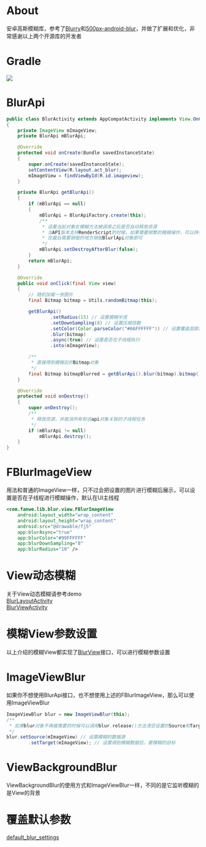 # About
安卓高斯模糊库，参考了[Blurry](https://github.com/wasabeef/Blurry)和[500px-android-blur](https://github.com/500px/500px-android-blur)，并做了扩展和优化，非常感谢以上两个开源库的开发者

# Gradle
[![](https://jitpack.io/v/zj565061763/blur.svg)](https://jitpack.io/#zj565061763/blur)

# BlurApi
```java
public class BlurActivity extends AppCompatActivity implements View.OnClickListener
{
    private ImageView mImageView;
    private BlurApi mBlurApi;

    @Override
    protected void onCreate(Bundle savedInstanceState)
    {
        super.onCreate(savedInstanceState);
        setContentView(R.layout.act_blur);
        mImageView = findViewById(R.id.imageview);
    }

    private BlurApi getBlurApi()
    {
        if (mBlurApi == null)
        {
            mBlurApi = BlurApiFactory.create(this);
            /**
             * 设置当前对象在模糊方法被调用之后是否自动释放资源
             * 当API版本支持RenderScript的时候，如果需要频繁的模糊操作，可以持有BlurApi对象，并设置为false，避免一直创建对象，效率会高很多
             * 在最后需要销毁的地方销毁BlurlApi对象即可
             */
            mBlurApi.setDestroyAfterBlur(false);
        }
        return mBlurApi;
    }

    @Override
    public void onClick(final View view)
    {
        // 随机加载一张图片
        final Bitmap bitmap = Utils.randomBitmap(this);

        getBlurApi()
                .setRadius(15) // 设置模糊半径
                .setDownSampling(8) // 设置压缩倍数
                .setColor(Color.parseColor("#66FFFFFF")) // 设置覆盖层颜色
                .blur(bitmap)
                .async(true) // 设置是否在子线程执行
                .into(mImageView);

        /**
         * 直接得到模糊后的Bitmap对象
         */
        final Bitmap bitmapBlurred = getBlurApi().blur(bitmap).bitmap();
    }

    @Override
    protected void onDestroy()
    {
        super.onDestroy();
        /**
         * 释放资源，并取消所有和该api对象关联的子线程任务
         */
        if (mBlurApi != null)
            mBlurApi.destroy();
    }
}
```

# FBlurImageView
用法和普通的ImageView一样，只不过会把设置的图片进行模糊后展示，可以设置是否在子线程进行模糊操作，默认在UI主线程
```xml
<com.fanwe.lib.blur.view.FBlurImageView
    android:layout_width="wrap_content"
    android:layout_height="wrap_content"
    android:src="@drawable/fj5"
    app:blurAsync="true"
    app:blurColor="#99FFFFFF"
    app:blurDownSampling="8"
    app:blurRadius="10" />
```

# View动态模糊
关于View动态模糊请参考demo
<br>
[BlurLayoutActivity](https://github.com/zj565061763/blur/blob/master/app/src/main/java/com/fanwe/blur/BlurLayoutActivity.java)
<br>
[BlurViewActivity](https://github.com/zj565061763/blur/blob/master/app/src/main/java/com/fanwe/blur/BlurViewActivity.java)

# 模糊View参数设置
以上介绍的模糊View都实现了[BlurView](https://github.com/zj565061763/blur/blob/master/lib/src/main/java/com/fanwe/lib/blur/view/BlurView.java)接口，可以进行模糊参数设置

# ImageViewBlur
如果你不想使用BlurApi接口，也不想使用上述的FBlurImageView，那么可以使用ImageViewBlur
```java
ImageViewBlur blur = new ImageViewBlur(this);
/**
 * 如果blur对象不再被需要的时候可以调用blur.release()方法清空设置的Source和Target并释放指向blur对象的引用
 */
blur.setSource(mImageView) // 设置模糊的数据源
        .setTarget(mImageView); // 设置得到模糊数据后，要模糊的目标
```

# ViewBackgroundBlur
ViewBackgroundBlur的使用方式和ImageViewBlur一样，不同的是它监听模糊的是View的背景

# 覆盖默认参数
[default_blur_settings](https://github.com/zj565061763/blur/blob/master/lib/src/main/res/values/default_blur_settings.xml)